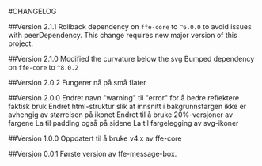 #CHANGELOG

##Version 2.1.1
Rollback dependency on `ffe-core` to `^6.0.0` to avoid issues with peerDependency. This change requires new major version of this project. 

##Version 2.1.0
Modified the curvature below the svg
Bumped dependency on `ffe-core` to `^8.0.2`

##Version 2.0.2
Fungerer nå på små flater

##Version 2.0.0
Endret navn "warning" til "error" for å bedre reflektere faktisk bruk
Endret html-struktur slik at innsnitt i bakgrunnsfargen ikke er avhengig av størrelsen på ikonet
Endret til å bruke 20%-versjoner av fargene
La til padding også på sidene
La til fargelegging av svg-ikoner

##Version 1.0.0
Oppdatert til å bruke v4.x av ffe-core

##Versjon 0.0.1
Første versjon av ffe-message-box.
